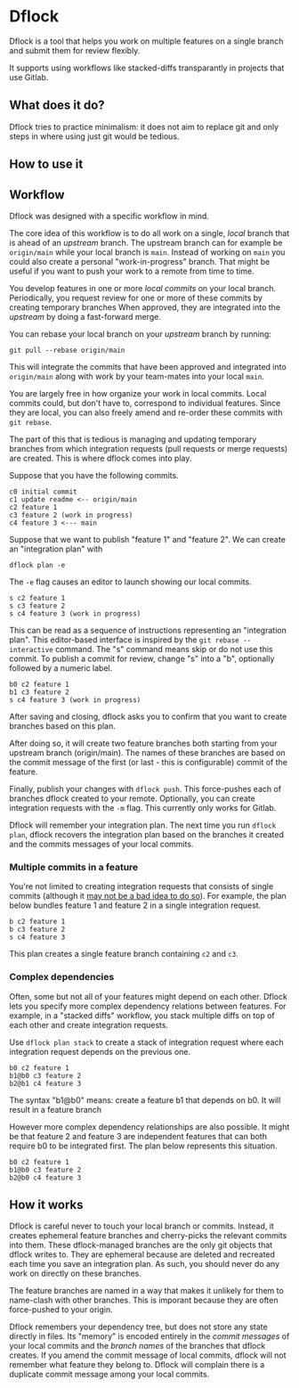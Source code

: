 # Dflock

Dflock is a tool that helps you work on multiple features on a single branch and submit them for review flexibly.

It supports using workflows like stacked-diffs transparantly in projects that use Gitlab.

## What does it do?

Dflock tries to practice minimalism: it does not aim to replace git and only steps in where using just git would be tedious.

## How to use it



## Workflow

Dflock was designed with a specific workflow in mind.

The core idea of this workflow is to do all work on a single, *local* branch that is ahead of an *upstream* branch.
The upstream branch can for example be `origin/main` while your local branch is `main`.
Instead of working on `main` you could also create a personal "work-in-progress" branch.
That might be useful if you want to push your work to a remote from time to time.

You develop features in one or more *local commits* on your local branch.
Periodically, you request review for one or more of these commits by creating temporary branches
When approved, they are integrated into the *upstream* by doing a fast-forward merge.

You can rebase your local branch on your *upstream* branch by running:

```
git pull --rebase origin/main
```

This will integrate the commits that have been approved and integrated into `origin/main` along with work by your team-mates into your local `main`.

You are largely free in how organize your work in local commits.
Local commits could, but don't have to, correspond to individual features. 
Since they are local, you can also freely amend and re-order these commits with `git rebase`.

The part of this that is tedious is managing and updating temporary branches from which integration requests (pull requests or merge requests) are created.
This is where dflock comes into play.

Suppose that you have the following commits.

```
c0 initial commit
c1 update readme <-- origin/main
c2 feature 1
c3 feature 2 (work in progress)
c4 feature 3 <--- main
```

Suppose that we want to publish "feature 1" and "feature 2".
We can create an "integration plan" with

```
dflock plan -e
```

The `-e` flag causes an editor to launch showing our local commits.

```
s c2 feature 1
s c3 feature 2
s c4 feature 3 (work in progress)
```

This can be read as a sequence of instructions representing an "integration plan". This editor-based interface is inspired by the `git rebase --interactive` command. The "s" command means skip or do not use this commit. To publish a commit for review, change "s" into a "b", optionally followed by a numeric label.

```
b0 c2 feature 1
b1 c3 feature 2
s c4 feature 3 (work in progress)
```

After saving and closing, dflock asks you to confirm that you want to create branches based on this plan.

After doing so, it will create two feature branches both starting from your upstream branch (origin/main).
The names of these branches are based on the commit message of the first (or last - this is configurable) commit of the feature.

Finally, publish your changes with `dflock push`. This force-pushes each of branches dflock created to your remote.
Optionally, you can create integration requests with the `-m` flag. This currently only works for Gitlab.

Dflock will remember your integration plan. The next time you run `dflock plan`, dflock recovers the integration plan based on the branches it created and the commits messages of your local commits.

### Multiple commits in a feature

You're not limited to creating integration requests that consists of single commits (although it [may not be a bad idea to do so](https://jg.gg/2018/09/29/stacked-diffs-versus-pull-requests/)). For example, the plan below bundles feature 1 and feature 2 in a single integration request.

```
b c2 feature 1
b c3 feature 2
s c4 feature 3
```

This plan creates a single feature branch containing `c2` and `c3`.

### Complex dependencies

Often, some but not all of your features might depend on each other. Dflock lets you specify more complex dependency relations between features. For example, in a "stacked diffs" workflow, you stack multiple diffs on top of each other and create integration requests.

Use `dflock plan stack` to create a stack of integration request where each integration request depends on the previous one.

```
b0 c2 feature 1
b1@b0 c3 feature 2
b2@b1 c4 feature 3
```

The syntax "b1@b0" means: create a feature b1 that depends on b0. It will result in a feature branch

However more complex dependency relationships are also possible. It might be that feature 2 and feature 3 are independent features that can both require b0 to be integrated first.
The plan below represents this situation.

```
b0 c2 feature 1
b1@b0 c3 feature 2
b2@b0 c4 feature 3
```

## How it works

Dflock is careful never to touch your local branch or commits.
Instead, it creates ephemeral feature branches and cherry-picks the relevant commits into them.
These dflock-managed branches are the only git objects that dflock writes to.
They are ephemeral because are deleted and recreated each time you save an integration plan.
As such, you should never do any work on directly on these branches.

The feature branches are named in a way that makes it unlikely for them to name-clash with other branches.
This is imporant because they are often force-pushed to your origin.

Dflock remembers your dependency tree, but does not store any state directly in files. Its "memory" is encoded entirely in the *commit messages* of your local commits and the *branch names* of the branches that dflock creates. If you amend the commit message of local commits, dflock will not remember what feature they belong to. Dflock will complain there is a duplicate commit message among your local commits.
